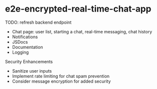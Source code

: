 # e2e-encrypted-real-time-chat-app

TODO:
refresh backend endpoint

- Chat page: user list, starting a chat, real-time messaging, chat history
- Notifications
- JSDocs
- Documentation
- Logging

Security Enhancements

- Sanitize user inputs
- Implement rate limiting for chat spam prevention
- Consider message encryption for added security
